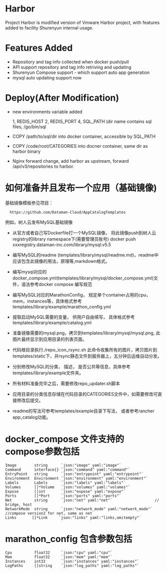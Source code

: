 # Harbor


Project Harbor is modified version of Vmware Harbor project, with
features added to facility Shurenyun internal usage.

# Features Added

  * Repository and tag info collected when docker push/pull
  * API support repository and tag info retriving and updating
  * Shurenyun Compose support - which support auto app generation
  * mysql auto updating support now

# Deploy(After Modification)

  * new environments variable added

    1, REDIS_HOST
    2, REDIS_PORT
    4, SQL_PATH (dir name contains sql files, /go/bin/sql

  * COPY /path/to/sql/dir into docker container, accessible by SQL_PATH

  * COPY /code/root/CATEGORIES into docner container, same dir as harbor
    binary

  * Nginx forward change, add harbor as upstream, forward
  /api/v3/repositories to harbor.


# 如何准备并且发布一个应用（基础镜像)
  

  基础镜像模板参见项目：
  ```
    https://github.com/Dataman-Cloud/AppCatalogTemplates
  ```

  例如，树人云发布MySQL基础镜像

  * 从官方或者自己写Dockerfile打一个MySQL镜像，
    将此镜像push到树人云registry的library namespace下(需要管理员账号)
    docker push xxxregistry.dataman-inc.com/library/mysql:v5.5

  * 编写MySQL的readme
    (templates/library/mysql/readme.md)，readme中应该包含此镜像的用法，原理等,markdown格式。

  * 编写mysql对应的docker_compose.yml(templates/library/mysql/docker_compose.yml)文件，语法参考docker compose 编写规范
  
  * 编写MySQL对应的MarathonConfig，
    规定单个container占用的cpu，mem，instances等，具体格式参考templates/library/example/marathon_config.yml

  * 提取启动MySQL需要的变量， 供用户自由填写，
    具体格式参考templates/library/example/catalog.yml

  * 准备镜像需要的mysql.png，拷贝到templates/library/mysql/mysql.png, 此图片最终显示到应用目录的列表页面。

  * 代码根目录执行./repo_icon_rsync.sh
    此命令收集所有的图片，拷贝图片到templates/static下，并rsync静态文件到服务器上，五分钟后运维自动分发。

  * 分别修改MySQL的分类， 描述，
    是否公共等信息，具体参考templates/library/example文件夹。

  * 所有材料准备完毕之后，需要修改repo_updater.sh脚本

  * 应用目录的分类信息存储在代码目录的CATEGORIES文件中，如需要修改可直接修改后提交。

  * readme的写法可参考templates/example目录下写法， 或者参考rancher
    app_catalog功能。

# docker_compose 文件支持的compose参数包括

	Image        string      `json:"image" yaml:"image"`
	Command      interface{} `json:"command" yaml:"command"`
	EntryPoint   string      `json:"entrypoint" yaml:"entrypoint"`
	Environment  Environment `json:"environment" yaml:"environment"`
	Labels       Labels      `json:"labels" yaml:"labels"`
	Volumes      []*Volume   `json:"volumes" yaml:"volumes"`
	Expose       []int       `json:"expose" yaml:"expose"`
	Ports        []*Port     `json:"ports" yaml:"ports"`
	Net          string      `json:"net" yaml:"net"`                   // bridge, host
	NetworkMode  string      `json:"network_mode" yaml:"network_mode"` //compose version2 for net, same as net
	Links       []*Link     `json:"links" yaml:"links,omitempty"`



# marathon_config 包含参数包括

	Cpu          float32     `json:"cpu" yaml:"cpu"`
	Mem          float32     `json:"mem" yaml:"mem"`
	Instances    int32       `json:"instances" yaml:"instances"`
	LogPaths     []string    `json:"log_paths" yaml:"log_paths"`

